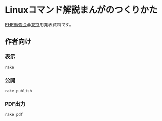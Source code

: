 # Linuxコマンド解説まんがのつくりかた

[PHP勉強会@東京](https://phpstudy.doorkeeper.jp/events/60540)用発表資料です。

## 作者向け

### 表示

    rake

### 公開

    rake publish

### PDF出力

    rake pdf

